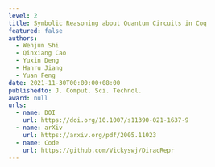 ```yaml
---
level: 2
title: Symbolic Reasoning about Quantum Circuits in Coq
featured: false
authors:
  - Wenjun Shi
  - Qinxiang Cao
  - Yuxin Deng
  - Hanru Jiang
  - Yuan Feng
date: 2021-11-30T00:00:00+08:00
publishedto: J. Comput. Sci. Technol.
award: null
urls:
  - name: DOI
    url: https://doi.org/10.1007/s11390-021-1637-9
  - name: arXiv
    url: https://arxiv.org/pdf/2005.11023
  - name: Code
    url: https://github.com/Vickyswj/DiracRepr
---
```

